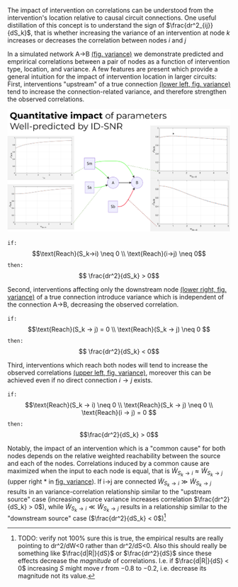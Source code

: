 <!-- NOTE:
context needed: 
S_k 
-->
<!-- NOTE: 
used to use convention dR/dS to represent change in correlation (R) with respect to source variance (S). For consistency with other sections, changed this to dr^2. 
But this needs verifying. and it might be nice to have a more general notation like D for dependence ... ?
 -->
<!-- TODO:
this section already provides a good walk-through of the figure ... 
perhaps we should be using these indices in the figure itself?
 -->
<!-- TODO: [mechanical] 
turn this section back into "cases" format
- beware, cases might not play nicely with pandoc
-->

<!-- NOTE: for now, removing text about co-reachability. most of what we want to convey can be expressed in terms of multiple reachability statements instead, which is perhaps simpler -->
<!-- The impact of intervention on correlations can be summarized through an expression we label co-reachability $\text{CoReach}(i,j|S_k)$ which extends the notation of reachability to three nodes. Specifically, $\text{CoReach}(i,j|S_k)\neq0$ indicates that source $S_k$ has direct or indirect connections to both nodes $i$ and $j$. A useful distillation of this mapping is... -->

The impact of intervention on correlations can be understood from the intervention's location relative to causal circuit connections. One useful distillation of this concept is to understand the sign of $\frac{dr^2_{ij}}{dS_k}$, that is whether increasing the variance of an intervention at node $k$ increases or decreases the correlation between nodes $i$ and $j$

In a simulated network A→B [(fig. variance)](#fig-var) we demonstrate predicted and emprirical correlations between a pair of nodes as a function of intervention type, location, and variance. A few features are present which provide a general intuition for the impact of intervention location in larger circuits: First, interventions "upstream" of a true connection [(lower left, fig. variance)](#fig-var) tend to increase the connection-related variance, and therefore strengthen the observed correlations.

![](/figures/misc_figure_sketches/quant_r2_prediction_common.png)


`if:`
$$\text{Reach}(S_k→i) \neq 0 \\ \text{Reach}(i→j) \neq 0$$
`then:`
$$ \frac{dr^2}{dS_k} > 0$$

Second, interventions affecting only the downstream node [(lower right, fig. variance)](#fig-var) of a true connection introduce variance which is independent of the connection A→B, decreasing the observed correlation.  

`if:`
$$\text{Reach}(S_k → j) = 0 \\ \text{Reach}(S_k → j) \neq 0 $$
`then:`
$$ \frac{dr^2}{dS_k} < 0$$

Third, interventions which reach both nodes will tend to increase the observed correlations [(upper left, fig. variance)](#fig-var), moreover this can be achieved even if no direct connection $i→j$ exists.

`if:`
$$\text{Reach}(S_k → i) \neq 0 \\ \text{Reach}(S_k → j) \neq 0 \\ \text{Reach}(i → j) = 0 $$
`then:`
$$\frac{dr^2}{dS_k} > 0$$

Notably, the impact of an intervention which is a "common cause" for both nodes depends on the relative weighted reachability between the source and each of the nodes. Correlations induced by a common cause are maximized when the input to each node is equal, that is $\widetilde{W}_{S_k→i} \approx \widetilde{W}_{S_k→j}$ (upper right * in [fig. variance](#fig-var)). If i→j are connected $\widetilde{W}_{S_k→i} \gg \widetilde{W}_{S_k→j}$ results in an variance-correlation relationship similar to the "upstream source" case (increasing source variance increases correlation $\frac{dr^2}{dS_k} > 0$),
 while $\widetilde{W}_{S_k→i} \ll \widetilde{W}_{S_k→j}$ results in a relationship similar to the "downstream source" case ($\frac{dr^2}{dS_k} < 0$)[^verify_drds]

[^verify_drds]: TODO: verify not 100% sure this is true, the empirical results are really pointing to dr^2/dW<0 rather than dr^2/dS<0. Also this should really be something like $\frac{d|R|}{dS}$ or $\frac{dr^2}{dS}$ since these effects decrease the *magnitude* of correlations. I.e. if $\frac{d|R|}{dS} < 0$ increasing $S$ might move $r$ from $-0.8$ to $-0.2$, i.e. decrease its magnitude not its value.